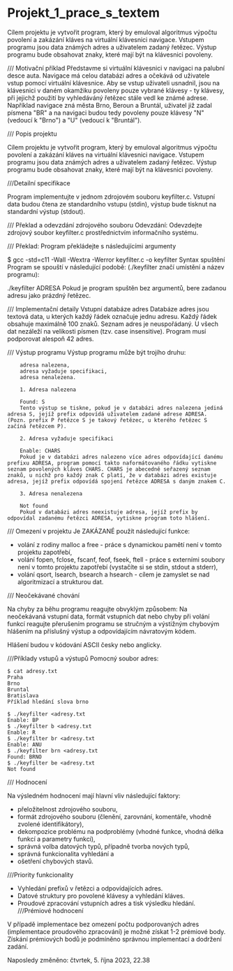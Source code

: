 # Projekt_1_prace_s_textem
  Cílem projektu je vytvořit program, který by emuloval algoritmus výpočtu povolení a zakázání kláves na virtuální klávesnici navigace. Vstupem programu jsou data známých adres a uživatelem zadaný řetězec. Výstup programu bude obsahovat znaky, které mají být na klávesnici povoleny.

/// Motivační příklad
  Představme si virtuální klávesnici v navigaci na palubní desce auta. Navigace má celou databázi adres a očekává od uživatele vstup pomocí virtuální klávesnice. Aby se vstup uživateli usnadnil, jsou na klávesnici v daném okamžiku povoleny pouze vybrané klávesy - ty klávesy, při jejichž použití by vyhledáváný řetězec stále vedl ke známé adrese. Například navigace zná města Brno, Beroun a Bruntál, uživatel již zadal písmena "BR" a na navigaci budou tedy povoleny pouze klávesy "N" (vedoucí k "Brno") a "U" (vedoucí k "Bruntál").

/// Popis projektu

  Cílem projektu je vytvořit program, který by emuloval algoritmus výpočtu povolení a zakázání kláves na virtuální klávesnici navigace. Vstupem programu jsou data známých adres a uživatelem zadaný řetězec. Výstup programu bude obsahovat znaky, které mají být na klávesnici povoleny.

///Detailní specifikace

  Program implementujte v jednom zdrojovém souboru keyfilter.c. Vstupní data budou čtena ze standardního vstupu (stdin), výstup bude tisknut na standardní výstup (stdout).

/// Překlad a odevzdání zdrojového souboru
  Odevzdání: Odevzdejte zdrojový soubor keyfilter.c prostřednictvím informačního systému.

/// Překlad: Program překládejte s následujícími argumenty

$ gcc -std=c11 -Wall -Wextra -Werror keyfilter.c -o keyfilter
Syntax spuštění
Program se spouští v následující podobě: (./keyfilter značí umístění a název programu):

./keyfilter ADRESA
Pokud je program spuštěn bez argumentů, bere zadanou adresu jako prázdný řetězec.

/// Implementační detaily
Vstupní databáze adres
Databáze adres jsou textová data, u kterých každý řádek označuje jednu adresu. Každý řádek obsahuje maximálně 100 znaků. Seznam adres je neuspořádaný. U všech dat nezáleží na velikosti písmen (tzv. case insensitive). Program musí podporovat alespoň 42 adres.

/// Výstup programu
  Výstup programu může být trojího druhu:

        adresa nalezena,
        adresa vyžaduje specifikaci,
        adresa nenalezena.
        
        1. Adresa nalezena
        
        Found: S
        Tento výstup se tiskne, pokud je v databázi adres nalezena jediná adresa S, jejíž prefix odpovídá uživatelem zadané adrese ADRESA. (Pozn. prefix P řetězce S je takový řetězec, u kterého řetězec S začíná řetězcem P).
        
        2. Adresa vyžaduje specifikaci
        
        Enable: CHARS
        Pokud je v databázi adres nalezeno více adres odpovídající danému prefixu ADRESA, program pomocí takto naformátovaného řádku vytiskne seznam povolených kláves CHARS. CHARS je abecedně seřazený seznam znaků, u nichž pro každý znak C platí, že v databázi adres existuje adresa, jejíž prefix odpovídá spojení řetězce ADRESA s daným znakem C.
        
        3. Adresa nenalezena
        
        Not found
        Pokud v databázi adres neexistuje adresa, jejíž prefix by odpovídal zadanému řetězci ADRESA, vytiskne program toto hlášení.

/// Omezení v projektu
Je ZAKÁZANÉ použít následující funkce:

  * volání z rodiny malloc a free - práce s dynamickou pamětí není v tomto projektu zapotřebí,
  * volání fopen, fclose, fscanf, feof, fseek, ftell - práce s externími soubory není v tomto projektu zapotřebí (vystačíte si se stdin, stdout a stderr),
  * volání qsort, lsearch, bsearch a hsearch - cílem je zamyslet se nad algoritmizací a strukturou dat.

/// Neočekávané chování

Na chyby za běhu programu reagujte obvyklým způsobem: Na neočekávaná vstupní data, formát vstupních dat nebo chyby při volání funkcí reagujte přerušením programu se stručným a výstižným chybovým hlášením na příslušný výstup a odpovídajícím návratovým kódem. 

Hlášení budou v kódování ASCII česky nebo anglicky.

///Příklady vstupů a výstupů
Pomocný soubor adres:

    $ cat adresy.txt
    Praha
    Brno
    Bruntal
    Bratislava
    Příklad hledání slova brno
    
    $ ./keyfilter <adresy.txt
    Enable: BP
    $ ./keyfilter b <adresy.txt
    Enable: R
    $ ./keyfilter br <adresy.txt
    Enable: ANU
    $ ./keyfilter brn <adresy.txt
    Found: BRNO
    $ ./keyfilter be <adresy.txt
    Not found

/// Hodnocení

Na výsledném hodnocení mají hlavní vliv následující faktory:
  - přeložitelnost zdrojového souboru,
  - formát zdrojového souboru (členění, zarovnání, komentáře, vhodně zvolené identifikátory),
  - dekompozice problému na podproblémy (vhodné funkce, vhodná délka funkcí a parametry funkcí),
  - správná volba datových typů, případně tvorba nových typů,
  - správná funkcionalita vyhledání a
  - ošetření chybových stavů.

///Priority funkcionality

  - Vyhledání prefixů v řetězci a odpovídajících adres.
  - Datové struktury pro povolené klávesy a vyhledání kláves.
  - Proudové zpracování vstupních adres a tisk výsledku hledání.
///Prémiové hodnocení

  V případě implementace bez omezení počtu podporovaných adres (implementace proudového zpracování) je možné získat 1-2 prémiové body. Získání prémiových      bodů je podmíněno správnou implementací a dodržení zadání.

Naposledy změněno: čtvrtek, 5. října 2023, 22.38
